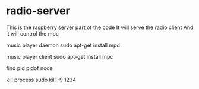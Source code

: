 # radio-server

This is the raspberry server part of the code
It will serve the radio client
And it will control the mpc

music player daemon
sudo apt-get install mpd

music player client
sudo apt-get install mpc

find pid
pidof node

kill process
sudo kill -9 1234

